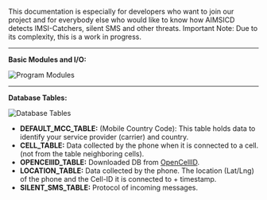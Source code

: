 This documentation is especially for developers who want to join our project and for everybody else who would like to know how AIMSICD detects IMSI-Catchers, silent SMS and other threats. Important Note: Due to its complexity, this is a work in progress.

***

**Basic Modules and I/O:**

![Program Modules](https://github.com/SecUpwN/Android-IMSI-Catcher-Detector/blob/master/DOCUMENTATION/Program_Modules.png)

---

**Database Tables:**

![Database Tables](https://github.com/SecUpwN/Android-IMSI-Catcher-Detector/blob/master/DOCUMENTATION/aimsicd_myCellInfo_ER_2.png)
* **DEFAULT_MCC_TABLE:** (Mobile Country Code): This table holds data to identify your service provider (carrier) and country.
* **CELL_TABLE:** Data collected by the phone when it is connected to a cell. (not from the table neighboring cells).
* **OPENCEllID_TABLE:** Downloaded DB from [OpenCellID](http://opencellid.org/).
* **LOCATION_TABLE:** Data collected by the phone. The location (Lat/Lng) of the phone and the Cell-ID it is connected to + timestamp.
* **SILENT_SMS_TABLE:** Protocol of incoming messages.

